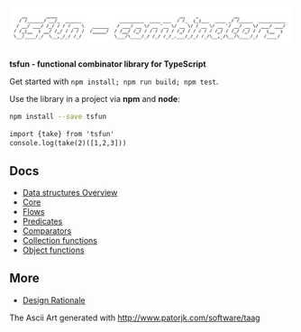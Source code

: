 ![alt](splash.png)                                            


**tsfun - functional combinator library for TypeScript**

Get started with `npm install; npm run build; npm test`.

Use the library in a project via **npm** and **node**:

```bash
npm install --save tsfun
```

```
import {take} from 'tsfun'
console.log(take(2)([1,2,3]))
```

## Docs

* [Data structures Overview](doc/structures.md)
* [Core](doc/core.md)
* [Flows](doc/flow.md)
* [Predicates](doc/predicates.md)
* [Comparators](doc/comparators.md)
* [Collection functions](doc/coll.md)
* [Object functions](doc/objects.md)

## More

* [Design Rationale](doc/design.md) 
 
The Ascii Art generated with http://www.patorjk.com/software/taag



